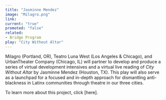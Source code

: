 ```yaml
---
title: "Jasminne Mendez"
image: "Milagro.png"
link: 
current: "true"
promoted: "false"
related:
- Bridge Program
play: "City Without Altar"
---
```

Milagro (Portland, OR), Teatro Luna West (Los Angeles & Chicago), and UrbanTheater Company (Chicago, IL) will partner to develop and produce a series of virtual development intensives and a virtual live reading of *City Without Altar* by Jasminne Mendez (Houston, TX). This play will also serve as a launchpad for a focused and in-depth approach for dismantling anti-blackness in Latinx communities through theatre in our three cities. 

To learn more about this project, click [here].
